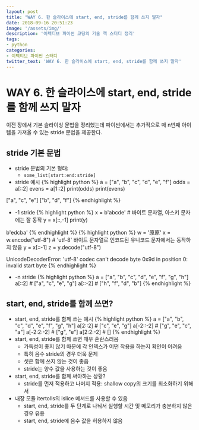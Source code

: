 ```yaml
---
layout: post
title: "WAY 6. 한 슬라이스에 start, end, stride를 함께 쓰지 말자"
date: 2018-09-16 20:51:23
image: '/assets/img/'
description: '이펙티브 파이썬 코딩의 기술 책 스터디 정리'
tags:
- python
categories:
- 이펙티브 파이썬 스터디
twitter_text: 'WAY 6. 한 슬라이스에 start, end, stride를 함께 쓰지 말자'
---
```


# WAY 6. 한 슬라이스에 start, end, stride를 함께 쓰지 말자
이전 장에서 기본 슬라이싱 문법을 정리했는데 파이썬에서는 추가적으로 매 n번째 아이템을 가져올 수 있는 stride 문법을 제공한다.

## stride 기본 문법
- stride 문법의 기본 형태:
  - `some_list[start:end:stride]`
- stride 예시
{% highlight python %}
a = ["a", "b", "c", "d", "e", "f"]
odds = a[::2]
evens = a[1::2]
print(odds)
print(evens)

>>>
["a", "c", "e"]
["b", "d", "f"]
{% endhighlight %}
- -1 stride
{% highlight python %}
x = b'abcde'    # 바이트 문자열, 아스키 문자에는 잘 동작
y = x[::,-1]
print(y)

>>>
b'edcba'
{% endhighlight %}
{% highlight python %}
w = '原原'
x = w.encode("utf-8")   # 'utf-8' 바이트 문자열로 인코드된 유니코드 문자에서는 동작하지 않음
y = x[::-1]
z = y.decode("utf-8")

>>>
UnicodeDecoderError: 'utf-8' codec can't decode byte 0x9d in position 0: invalid start byte
{% endhighlight %}
- -n stride
{% highlight python %}
a = ["a", "b", "c", "d", "e", "f", "g", "h"]
a[::2]    # ["a", "c", "e", "g"]
a[::-2]   # ["h", "f", "d", "b"]
{% endhighlight %}

## start, end, stride를 함께 쓰면?
- start, end, stride를 함께 쓰는 예시
{% highlight python %}
a = ["a", "b", "c", "d", "e", "f", "g", "h"]
a[2::2]     # ["c", "e", "g"]
a[-2::-2]   # ["g", "e", "c", "a"]
a[-2:2:-2]  # ["g", "e"]
a[2:2:-2]   # []
{% endhighlight %}
- start, end, stride를 함께 쓰면 매우 혼란스러움
  - 가독성이 좋지 않기 때문에 각 인덱스가 어떤 작용을 하는지 확인이 어려움
  - 특히 음수 stride의 경우 더욱 문제
  - 셋은 함께 쓰지 않는 것이 좋음
  - stride는 양수 값을 사용하는 것이 좋음
- start, end, stride를 함께 써야하는 상황?
  - stride를 먼저 적용하고 나머지 적용: shallow copy의 크기를 최소화하기 위해서
- 내장 모듈 itertolls의 islice 메서드를 사용할 수 있음
  - start, end, stride를 두 단계로 나눠서 실행할 시간 및 메모리가 충분하지 않은 경우 유용
  - start, end, stride에 음수 값을 허용하지 않음
